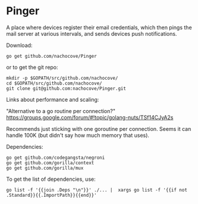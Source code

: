 Pinger
======

A place where devices register their email credentials, which
then pings the mail server at various intervals, and sends devices
push notifications.

Download:

```
go get github.com/nachocove/Pinger
```

or to get the git repo:

```
mkdir -p $GOPATH/src/github.com/nachocove/
cd $GOPATH/src/github.com/nachocove/
git clone git@github.com:nachocove/Pinger.git
```

Links about performance and scaling:

"Alternative to a go routine per connection?" https://groups.google.com/forum/#!topic/golang-nuts/TSf14CJyA2s

Recommends just sticking with one goroutine per connection. Seems it can handle 100K (but didn't say how much memory that uses).

Dependencies:

```
go get github.com/codegangsta/negroni
go get github.com/gorilla/context
go get github.com/gorilla/mux
```

To get the list of dependencies, use:
```
go list -f '{{join .Deps "\n"}}' ./... |  xargs go list -f '{{if not .Standard}}{{.ImportPath}}{{end}}'
```